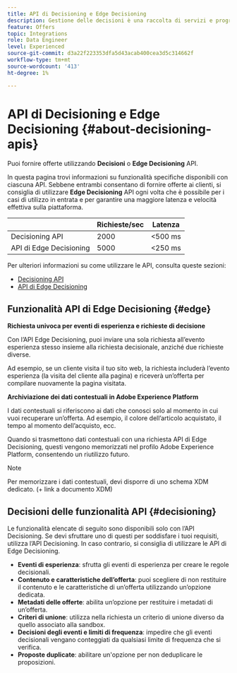 ```yaml
---
title: API di Decisioning e Edge Decisioning
description: Gestione delle decisioni è una raccolta di servizi e programmi dell’interfaccia utente che consente agli esperti di marketing di creare e fornire esperienze di offerta personalizzate dagli utenti finali su canali e applicazioni utilizzando regole decisionali e logiche di business.
feature: Offers
topic: Integrations
role: Data Engineer
level: Experienced
source-git-commit: d3a22f223353dfa5d43acab400cea3d5c314662f
workflow-type: tm+mt
source-wordcount: '413'
ht-degree: 1%

---
```


# API di Decisioning e Edge Decisioning {#about-decisioning-apis}

Puoi fornire offerte utilizzando **Decisioni** o **Edge Decisioning** API.

In questa pagina trovi informazioni su funzionalità specifiche disponibili con ciascuna API. Sebbene entrambi consentano di fornire offerte ai clienti, si consiglia di utilizzare **Edge Decisioning** API ogni volta che è possibile per i casi di utilizzo in entrata e per garantire una maggiore latenza e velocità effettiva sulla piattaforma.

|  | Richieste/sec | Latenza |
|---|---|---|
| Decisioning API | 2000 | &lt;500 ms |
| API di Edge Decisioning | 5000 | &lt;250 ms |

Per ulteriori informazioni su come utilizzare le API, consulta queste sezioni:
* [Decisioning API](decisioning-api.md)
* [API di Edge Decisioning](edge-decisioning-api.md)

## Funzionalità API di Edge Decisioning {#edge}

**Richiesta univoca per eventi di esperienza e richieste di decisione**

Con l’API Edge Decisioning, puoi inviare una sola richiesta all’evento esperienza stesso insieme alla richiesta decisionale, anziché due richieste diverse.

Ad esempio, se un cliente visita il tuo sito web, la richiesta includerà l’evento esperienza (la visita del cliente alla pagina) e riceverà un’offerta per compilare nuovamente la pagina visitata.

**Archiviazione dei dati contestuali in Adobe Experience Platform**

I dati contestuali si riferiscono ai dati che conosci solo al momento in cui vuoi recuperare un’offerta. Ad esempio, il colore dell’articolo acquistato, il tempo al momento dell’acquisto, ecc.

Quando si trasmettono dati contestuali con una richiesta API di Edge Decisioning, questi vengono memorizzati nel profilo Adobe Experience Platform, consentendo un riutilizzo futuro.

>[!NOTE]
>
>Per memorizzare i dati contestuali, devi disporre di uno schema XDM dedicato. (+ link a documento XDM)

## Decisioni delle funzionalità API {#decisioning}

Le funzionalità elencate di seguito sono disponibili solo con l’API Decisioning. Se devi sfruttare uno di questi per soddisfare i tuoi requisiti, utilizza l’API Decisioning. In caso contrario, si consiglia di utilizzare le API di Edge Decisioning.

* **Eventi di esperienza**: sfrutta gli eventi di esperienza per creare le regole decisionali.
* **Contenuto e caratteristiche dell’offerta**: puoi scegliere di non restituire il contenuto e le caratteristiche di un’offerta utilizzando un’opzione dedicata.
* **Metadati delle offerte**: abilita un’opzione per restituire i metadati di un’offerta.
* **Criteri di unione**: utilizza nella richiesta un criterio di unione diverso da quello associato alla sandbox.
* **Decisioni degli eventi e limiti di frequenza**: impedire che gli eventi decisionali vengano conteggiati da qualsiasi limite di frequenza che si verifica.
* **Proposte duplicate**: abilitare un&#39;opzione per non deduplicare le proposizioni.
